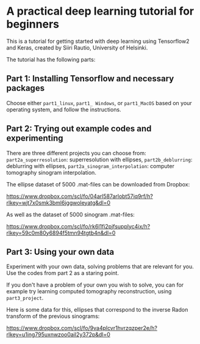 # A practical deep learning tutorial for beginners
This is a tutorial for getting started with deep learning using Tensorflow2 and Keras, created by Siiri Rautio, University of Helsinki.

The tutorial has the following parts:

## Part 1: Installing Tensorflow and necessary packages
Choose either ```part1_linux```, ```part1_ Windows```, or ```part1_MacOS``` based on your operating system, and follow the instructions.

## Part 2: Trying out example codes and experimenting
There are three different projects you can choose from:
```part2a_superresolution```: superresolution with ellipses, 
```part2b_deblurring```: deblurring with ellipses, 
```part2a_sinogram_interpolation```: computer tomography sinogram interpolation.

The ellipse dataset of 5000 .mat-files can be downloaded from Dropbox:

https://www.dropbox.com/scl/fo/04arl587arlobt57iq9rf/h?rlkey=wjt7x0smk3bml6jggwoleyatg&dl=0

As well as the dataset of 5000 sinogram .mat-files:

https://www.dropbox.com/scl/fo/rk6l1fi2pjfsupplyc4ix/h?rlkey=59c0m80y6894f5tmn94tgtb4n&dl=0

## Part 3: Using your own data
Experiment with your own data, solving problems that are relevant for you. Use the codes from part 2 as a staring point. 

If you don't have a problem of your own you wish to solve, you can for example try learning computed tomography reconstruction, using ```part3_project```. 

Here is some data for this, ellipses that correspond to the inverse Radon transform of the previous sinograms:

https://www.dropbox.com/scl/fo/9va4plcvr1hvrzqzper2e/h?rlkey=u1ing795uxnwzoo0ail2y372p&dl=0
